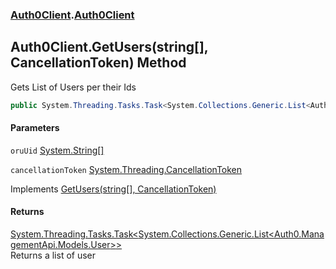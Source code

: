 ### [Auth0Client](../index.md 'Auth0Client').[Auth0Client](index.md 'Auth0Client\.Auth0Client')

## Auth0Client\.GetUsers\(string\[\], CancellationToken\) Method

Gets List of Users per their Ids

```csharp
public System.Threading.Tasks.Task<System.Collections.Generic.List<Auth0.ManagementApi.Models.User>> GetUsers(string[] oruUid, System.Threading.CancellationToken cancellationToken);
```
#### Parameters

<a name='global__Auth0Client.Auth0Client.GetUsers(string[],System.Threading.CancellationToken).oruUid'></a>

`oruUid` [System\.String](https://learn.microsoft.com/en-us/dotnet/api/system.string 'System\.String')[\[\]](https://learn.microsoft.com/en-us/dotnet/api/system.array 'System\.Array')

<a name='global__Auth0Client.Auth0Client.GetUsers(string[],System.Threading.CancellationToken).cancellationToken'></a>

`cancellationToken` [System\.Threading\.CancellationToken](https://learn.microsoft.com/en-us/dotnet/api/system.threading.cancellationtoken 'System\.Threading\.CancellationToken')

Implements [GetUsers\(string\[\], CancellationToken\)](https://learn.microsoft.com/en-us/dotnet/api/abstractions.iauth0client.getusers#abstractions-iauth0client-getusers(system-string[]-system-threading-cancellationtoken) 'Abstractions\.IAuth0Client\.GetUsers\(System\.String\[\],System\.Threading\.CancellationToken\)')

#### Returns
[System\.Threading\.Tasks\.Task&lt;](https://learn.microsoft.com/en-us/dotnet/api/system.threading.tasks.task-1 'System\.Threading\.Tasks\.Task\`1')[System\.Collections\.Generic\.List&lt;](https://learn.microsoft.com/en-us/dotnet/api/system.collections.generic.list-1 'System\.Collections\.Generic\.List\`1')[Auth0\.ManagementApi\.Models\.User](https://learn.microsoft.com/en-us/dotnet/api/auth0.managementapi.models.user 'Auth0\.ManagementApi\.Models\.User')[&gt;](https://learn.microsoft.com/en-us/dotnet/api/system.collections.generic.list-1 'System\.Collections\.Generic\.List\`1')[&gt;](https://learn.microsoft.com/en-us/dotnet/api/system.threading.tasks.task-1 'System\.Threading\.Tasks\.Task\`1')  
Returns a list of user
